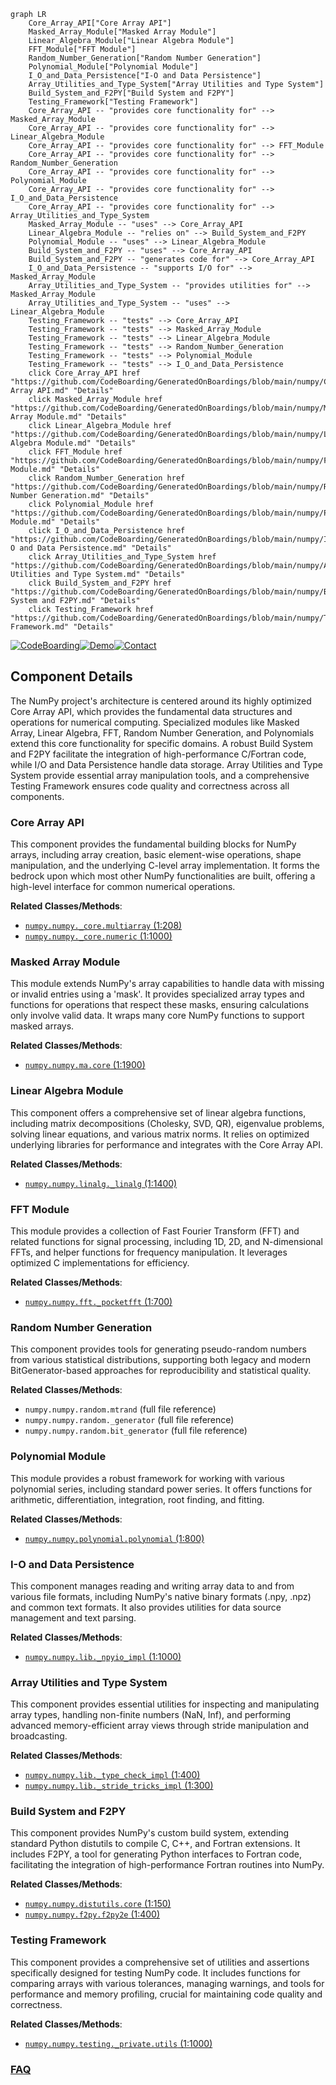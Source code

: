 ```mermaid
graph LR
    Core_Array_API["Core Array API"]
    Masked_Array_Module["Masked Array Module"]
    Linear_Algebra_Module["Linear Algebra Module"]
    FFT_Module["FFT Module"]
    Random_Number_Generation["Random Number Generation"]
    Polynomial_Module["Polynomial Module"]
    I_O_and_Data_Persistence["I-O and Data Persistence"]
    Array_Utilities_and_Type_System["Array Utilities and Type System"]
    Build_System_and_F2PY["Build System and F2PY"]
    Testing_Framework["Testing Framework"]
    Core_Array_API -- "provides core functionality for" --> Masked_Array_Module
    Core_Array_API -- "provides core functionality for" --> Linear_Algebra_Module
    Core_Array_API -- "provides core functionality for" --> FFT_Module
    Core_Array_API -- "provides core functionality for" --> Random_Number_Generation
    Core_Array_API -- "provides core functionality for" --> Polynomial_Module
    Core_Array_API -- "provides core functionality for" --> I_O_and_Data_Persistence
    Core_Array_API -- "provides core functionality for" --> Array_Utilities_and_Type_System
    Masked_Array_Module -- "uses" --> Core_Array_API
    Linear_Algebra_Module -- "relies on" --> Build_System_and_F2PY
    Polynomial_Module -- "uses" --> Linear_Algebra_Module
    Build_System_and_F2PY -- "uses" --> Core_Array_API
    Build_System_and_F2PY -- "generates code for" --> Core_Array_API
    I_O_and_Data_Persistence -- "supports I/O for" --> Masked_Array_Module
    Array_Utilities_and_Type_System -- "provides utilities for" --> Masked_Array_Module
    Array_Utilities_and_Type_System -- "uses" --> Linear_Algebra_Module
    Testing_Framework -- "tests" --> Core_Array_API
    Testing_Framework -- "tests" --> Masked_Array_Module
    Testing_Framework -- "tests" --> Linear_Algebra_Module
    Testing_Framework -- "tests" --> Random_Number_Generation
    Testing_Framework -- "tests" --> Polynomial_Module
    Testing_Framework -- "tests" --> I_O_and_Data_Persistence
    click Core_Array_API href "https://github.com/CodeBoarding/GeneratedOnBoardings/blob/main/numpy/Core Array API.md" "Details"
    click Masked_Array_Module href "https://github.com/CodeBoarding/GeneratedOnBoardings/blob/main/numpy/Masked Array Module.md" "Details"
    click Linear_Algebra_Module href "https://github.com/CodeBoarding/GeneratedOnBoardings/blob/main/numpy/Linear Algebra Module.md" "Details"
    click FFT_Module href "https://github.com/CodeBoarding/GeneratedOnBoardings/blob/main/numpy/FFT Module.md" "Details"
    click Random_Number_Generation href "https://github.com/CodeBoarding/GeneratedOnBoardings/blob/main/numpy/Random Number Generation.md" "Details"
    click Polynomial_Module href "https://github.com/CodeBoarding/GeneratedOnBoardings/blob/main/numpy/Polynomial Module.md" "Details"
    click I_O_and_Data_Persistence href "https://github.com/CodeBoarding/GeneratedOnBoardings/blob/main/numpy/I-O and Data Persistence.md" "Details"
    click Array_Utilities_and_Type_System href "https://github.com/CodeBoarding/GeneratedOnBoardings/blob/main/numpy/Array Utilities and Type System.md" "Details"
    click Build_System_and_F2PY href "https://github.com/CodeBoarding/GeneratedOnBoardings/blob/main/numpy/Build System and F2PY.md" "Details"
    click Testing_Framework href "https://github.com/CodeBoarding/GeneratedOnBoardings/blob/main/numpy/Testing Framework.md" "Details"
```
[![CodeBoarding](https://img.shields.io/badge/Generated%20by-CodeBoarding-9cf?style=flat-square)](https://github.com/CodeBoarding/CodeBoarding)[![Demo](https://img.shields.io/badge/Try%20our-Demo-blue?style=flat-square)](https://www.codeboarding.org/demo)[![Contact](https://img.shields.io/badge/Contact%20us%20-%20contact@codeboarding.org-lightgrey?style=flat-square)](mailto:contact@codeboarding.org)

## Component Details

The NumPy project's architecture is centered around its highly optimized Core Array API, which provides the fundamental data structures and operations for numerical computing. Specialized modules like Masked Array, Linear Algebra, FFT, Random Number Generation, and Polynomials extend this core functionality for specific domains. A robust Build System and F2PY facilitate the integration of high-performance C/Fortran code, while I/O and Data Persistence handle data storage. Array Utilities and Type System provide essential array manipulation tools, and a comprehensive Testing Framework ensures code quality and correctness across all components.

### Core Array API
This component provides the fundamental building blocks for NumPy arrays, including array creation, basic element-wise operations, shape manipulation, and the underlying C-level array implementation. It forms the bedrock upon which most other NumPy functionalities are built, offering a high-level interface for common numerical operations.


**Related Classes/Methods**:

- <a href="https://github.com/numpy/numpy/blob/master/numpy/_core/multiarray.py#L1-L208" target="_blank" rel="noopener noreferrer">`numpy.numpy._core.multiarray` (1:208)</a>
- <a href="https://github.com/numpy/numpy/blob/master/numpy/_core/numeric.py#L1-L1000" target="_blank" rel="noopener noreferrer">`numpy.numpy._core.numeric` (1:1000)</a>


### Masked Array Module
This module extends NumPy's array capabilities to handle data with missing or invalid entries using a 'mask'. It provides specialized array types and functions for operations that respect these masks, ensuring calculations only involve valid data. It wraps many core NumPy functions to support masked arrays.


**Related Classes/Methods**:

- <a href="https://github.com/numpy/numpy/blob/master/numpy/ma/core.py#L1-L1900" target="_blank" rel="noopener noreferrer">`numpy.numpy.ma.core` (1:1900)</a>


### Linear Algebra Module
This component offers a comprehensive set of linear algebra functions, including matrix decompositions (Cholesky, SVD, QR), eigenvalue problems, solving linear equations, and various matrix norms. It relies on optimized underlying libraries for performance and integrates with the Core Array API.


**Related Classes/Methods**:

- <a href="https://github.com/numpy/numpy/blob/master/numpy/linalg/_linalg.py#L1-L1400" target="_blank" rel="noopener noreferrer">`numpy.numpy.linalg._linalg` (1:1400)</a>


### FFT Module
This module provides a collection of Fast Fourier Transform (FFT) and related functions for signal processing, including 1D, 2D, and N-dimensional FFTs, and helper functions for frequency manipulation. It leverages optimized C implementations for efficiency.


**Related Classes/Methods**:

- <a href="https://github.com/numpy/numpy/blob/master/numpy/fft/_pocketfft.py#L1-L700" target="_blank" rel="noopener noreferrer">`numpy.numpy.fft._pocketfft` (1:700)</a>


### Random Number Generation
This component provides tools for generating pseudo-random numbers from various statistical distributions, supporting both legacy and modern BitGenerator-based approaches for reproducibility and statistical quality.


**Related Classes/Methods**:

- `numpy.numpy.random.mtrand` (full file reference)
- `numpy.numpy.random._generator` (full file reference)
- `numpy.numpy.random.bit_generator` (full file reference)


### Polynomial Module
This module provides a robust framework for working with various polynomial series, including standard power series. It offers functions for arithmetic, differentiation, integration, root finding, and fitting.


**Related Classes/Methods**:

- <a href="https://github.com/numpy/numpy/blob/master/numpy/polynomial/polynomial.py#L1-L800" target="_blank" rel="noopener noreferrer">`numpy.numpy.polynomial.polynomial` (1:800)</a>


### I-O and Data Persistence
This component manages reading and writing array data to and from various file formats, including NumPy's native binary formats (.npy, .npz) and common text formats. It also provides utilities for data source management and text parsing.


**Related Classes/Methods**:

- <a href="https://github.com/numpy/numpy/blob/master/numpy/lib/_npyio_impl.py#L1-L1000" target="_blank" rel="noopener noreferrer">`numpy.numpy.lib._npyio_impl` (1:1000)</a>


### Array Utilities and Type System
This component provides essential utilities for inspecting and manipulating array types, handling non-finite numbers (NaN, Inf), and performing advanced memory-efficient array views through stride manipulation and broadcasting.


**Related Classes/Methods**:

- <a href="https://github.com/numpy/numpy/blob/master/numpy/lib/_type_check_impl.py#L1-L400" target="_blank" rel="noopener noreferrer">`numpy.numpy.lib._type_check_impl` (1:400)</a>
- <a href="https://github.com/numpy/numpy/blob/master/numpy/lib/_stride_tricks_impl.py#L1-L300" target="_blank" rel="noopener noreferrer">`numpy.numpy.lib._stride_tricks_impl` (1:300)</a>


### Build System and F2PY
This component provides NumPy's custom build system, extending standard Python distutils to compile C, C++, and Fortran extensions. It includes F2PY, a tool for generating Python interfaces to Fortran code, facilitating the integration of high-performance Fortran routines into NumPy.


**Related Classes/Methods**:

- <a href="https://github.com/numpy/numpy/blob/master/numpy/distutils/core.py#L1-L150" target="_blank" rel="noopener noreferrer">`numpy.numpy.distutils.core` (1:150)</a>
- <a href="https://github.com/numpy/numpy/blob/master/numpy/f2py/f2py2e.py#L1-L400" target="_blank" rel="noopener noreferrer">`numpy.numpy.f2py.f2py2e` (1:400)</a>


### Testing Framework
This component provides a comprehensive set of utilities and assertions specifically designed for testing NumPy code. It includes functions for comparing arrays with various tolerances, managing warnings, and tools for performance and memory profiling, crucial for maintaining code quality and correctness.


**Related Classes/Methods**:

- <a href="https://github.com/numpy/numpy/blob/master/numpy/testing/_private/utils.py#L1-L1000" target="_blank" rel="noopener noreferrer">`numpy.numpy.testing._private.utils` (1:1000)</a>




### [FAQ](https://github.com/CodeBoarding/GeneratedOnBoardings/tree/main?tab=readme-ov-file#faq)